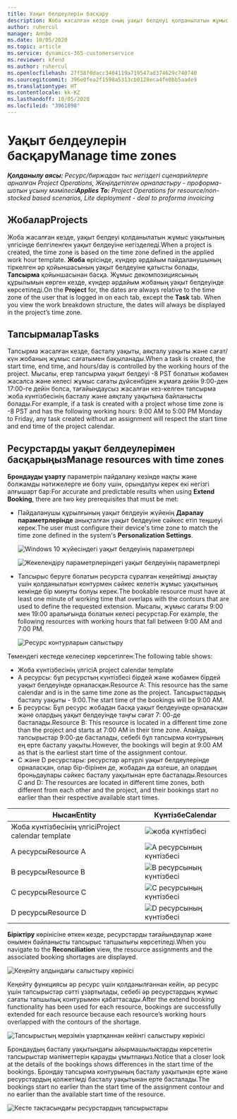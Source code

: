 ```yaml
---
title: Уақыт белдеулерін басқару
description: Жоба жасалған кезде оның уақыт белдеуі қолданылатын жұмыс уақытының үлгісінде белгіленген уақыт белдеуіне негізделеді.
author: ruhercul
manager: Annbe
ms.date: 10/05/2020
ms.topic: article
ms.service: dynamics-365-customerservice
ms.reviewer: kfend
ms.author: ruhercul
ms.openlocfilehash: 27f58f0dacc3404119a719547ad374629c740740
ms.sourcegitcommit: 396e0fea2f1598a5313cb0128eca4fe0bb5aade9
ms.translationtype: HT
ms.contentlocale: kk-KZ
ms.lasthandoff: 10/05/2020
ms.locfileid: "3961898"
---
```

# <a name="manage-time-zones"></a><span data-ttu-id="a5dfc-103">Уақыт белдеулерін басқару</span><span class="sxs-lookup"><span data-stu-id="a5dfc-103">Manage time zones</span></span>

<span data-ttu-id="a5dfc-104">_**Қолданылу аясы:** Ресурс/биржадан тыс негіздегі сценарийлерге арналған Project Operations, Жеңілдетілген орналастыру - проформа-шотын ұсыну мәмілесі_</span><span class="sxs-lookup"><span data-stu-id="a5dfc-104">_**Applies To:** Project Operations for resource/non-stocked based scenarios, Lite deployment - deal to proforma invoicing_</span></span>


## <a name="projects"></a><span data-ttu-id="a5dfc-105">Жобалар</span><span class="sxs-lookup"><span data-stu-id="a5dfc-105">Projects</span></span>

<span data-ttu-id="a5dfc-106">Жоба жасалған кезде, уақыт белдеуі қолданылатын жұмыс уақытының үлгісінде белгіленген уақыт белдеуіне негізделеді.</span><span class="sxs-lookup"><span data-stu-id="a5dfc-106">When a project is created, the time zone is based on the time zone defined in the applied work hour template.</span></span> <span data-ttu-id="a5dfc-107">**Жоба** өрісінде, күндер әрдайым пайдаланушының тіркелген әр қойыншасының уақыт белдеуіне қатысты болады, **Тапсырма** қойыншасынан басқа. Жұмыс декомпозициясының құрылымын көрген кезде, күндер әрдайым жобаның уақыт белдеуінде көрсетіледі.</span><span class="sxs-lookup"><span data-stu-id="a5dfc-107">On the **Project** for, the dates are always relative to the time zone of the user that is logged in on each tab, except the **Task** tab. When you view the work breakdown structure, the dates will always be displayed in the project’s time zone.</span></span>

## <a name="tasks"></a><span data-ttu-id="a5dfc-108">Тапсырмалар</span><span class="sxs-lookup"><span data-stu-id="a5dfc-108">Tasks</span></span>

<span data-ttu-id="a5dfc-109">Тапсырма жасалған кезде, басталу уақыты, аяқталу уақыты және сағат/күн жобаның жұмыс сағатымен бақыланады.</span><span class="sxs-lookup"><span data-stu-id="a5dfc-109">When a task is created, the start time, end time, and hours/day is controlled by the working hours of the project.</span></span> <span data-ttu-id="a5dfc-110">Мысалы, егер тапсырма уақыт белдеуі -8 PST болатын жобамен жасалса және келесі жұмыс сағаты дүйсенбіден жұмаға дейін 9:00-ден 17:00-ге дейін болса, тағайындаусыз жасалған кез-келген тапсырма жоба күнтізбесінің басталу және аяқталу уақытына байланысты болады.</span><span class="sxs-lookup"><span data-stu-id="a5dfc-110">For example, if a task is created with a project whose time zone is -8 PST and has the following working hours: 9:00 AM to 5:00 PM Monday to Friday, any task created without an assignment will respect the start time and end time of the project calendar.</span></span>

## <a name="manage-resources-with-time-zones"></a><span data-ttu-id="a5dfc-111">Ресурстарды уақыт белдеулерімен басқарыңыз</span><span class="sxs-lookup"><span data-stu-id="a5dfc-111">Manage resources with time zones</span></span>

<span data-ttu-id="a5dfc-112">**Брондауды ұзарту** параметрін пайдалану кезінде нақты және болжамды нәтижелерге ие болу үшін, орындалуы керек екі негізгі алғышарт бар:</span><span class="sxs-lookup"><span data-stu-id="a5dfc-112">For accurate and predictable results when using **Extend Booking**, there are two key prerequisites that must be met:</span></span>  

- <span data-ttu-id="a5dfc-113">Пайдаланушы құрылғының уақыт белдеуін жүйенің **Даралау параметрлерінде** анықталған уақыт белдеуіне сәйкес етіп теңшеуі керек.</span><span class="sxs-lookup"><span data-stu-id="a5dfc-113">The user must configure their device's time zone to match the time zone defined in the system's **Personalization Settings**.</span></span>
 
  ![Windows 10 жүйесіндегі уақыт белдеуінің параметрлері](media/reconcile-assignments-03.png)

  ![Жекелендіру параметрлеріндегі уақыт белдеуінің параметрлері](media/reconcile-assignments-04.png)
 
- <span data-ttu-id="a5dfc-116">Тапсырыс беруге болатын ресурста сұралған кеңейтімді анықтау үшін қолданылатын контурмен сәйкес келетін жұмыс уақытының кемінде бір минуты болуы керек.</span><span class="sxs-lookup"><span data-stu-id="a5dfc-116">The bookable resource must have at least one minute of working time that overlaps with the contours that are used to define the requested extension.</span></span> <span data-ttu-id="a5dfc-117">Мысалы, жұмыс сағаты 9:00 мен 19:00 аралығында болатын келесі ресурстар.</span><span class="sxs-lookup"><span data-stu-id="a5dfc-117">For example, the following resources with working hours that fall between 9:00 AM and 7:00 PM.</span></span> 

  ![Ресурс контурларын салыстыру](media/reconcile-assignments-05.png)

<span data-ttu-id="a5dfc-119">Төмендегі кестеде келесілер көрсетілген:</span><span class="sxs-lookup"><span data-stu-id="a5dfc-119">The following table shows:</span></span>

- <span data-ttu-id="a5dfc-120">Жоба күнтізбесінің үлгісі</span><span class="sxs-lookup"><span data-stu-id="a5dfc-120">A project calendar template</span></span>
- <span data-ttu-id="a5dfc-121">А ресурсы: бұл ресурстың күнтізбесі бірдей және жобамен бірдей уақыт белдеуінде орналасқан.</span><span class="sxs-lookup"><span data-stu-id="a5dfc-121">Resource A: This resource has the same calendar and is in the same time zone as the project.</span></span> <span data-ttu-id="a5dfc-122">Тапсырыстардың басталу уақыты - 9:00.</span><span class="sxs-lookup"><span data-stu-id="a5dfc-122">The start time of the bookings will be 9:00 AM.</span></span>
- <span data-ttu-id="a5dfc-123">Б ресурсы: Бұл ресурс жобадан басқа уақыт белдеуінде орналасқан және олардың уақыт белдеуінде таңғы сағат 7: 00-де басталады.</span><span class="sxs-lookup"><span data-stu-id="a5dfc-123">Resource B: This resource is located in a different time zone than the project and starts at 7:00 AM in their time zone.</span></span> <span data-ttu-id="a5dfc-124">Алайда, тапсырыстар 9:00-де басталады, себебі бұл тапсырма контурының ең ерте басталу уақыты.</span><span class="sxs-lookup"><span data-stu-id="a5dfc-124">However, the bookings will begin at 9:00 AM as that is the earliest start time of the assignment contour.</span></span>
- <span data-ttu-id="a5dfc-125">C және D ресурстары: ресурстар әртүрлі уақыт белдеулерінде орналасқан, олар бір-бірінен де, жобадан да өзгеше, ал олардың броньдаулары сәйкес басталу уақытынан ерте басталады.</span><span class="sxs-lookup"><span data-stu-id="a5dfc-125">Resources C and D: The resources are located in different time zones, both different from each other and the project, and their bookings start no earlier than their respective available start times.</span></span>

|<span data-ttu-id="a5dfc-126">Нысан</span><span class="sxs-lookup"><span data-stu-id="a5dfc-126">Entity</span></span>  |<span data-ttu-id="a5dfc-127">Күнтізбе</span><span class="sxs-lookup"><span data-stu-id="a5dfc-127">Calendar</span></span>  |
|-|-|
|<span data-ttu-id="a5dfc-128">Жоба күнтізбесінің үлгісі</span><span class="sxs-lookup"><span data-stu-id="a5dfc-128">Project calendar template</span></span>   | ![жоба күнтізбесі](media/reconcile-assignments-06.png) |
|<span data-ttu-id="a5dfc-130">A ресурсы</span><span class="sxs-lookup"><span data-stu-id="a5dfc-130">Resource A</span></span>  | ![A ресурсының күнтізбесі](media/reconcile-assignments-06.png) |
|<span data-ttu-id="a5dfc-132">B ресурсы</span><span class="sxs-lookup"><span data-stu-id="a5dfc-132">Resource B</span></span>  |  ![B ресурсының күнтізбесі](media/reconcile-assignments-07.png) |
|<span data-ttu-id="a5dfc-134">C ресурсы</span><span class="sxs-lookup"><span data-stu-id="a5dfc-134">Resource C</span></span>  |  ![C ресурсының күнтізбесі](media/reconcile-assignments-08.png) |
|<span data-ttu-id="a5dfc-136">D ресурсы</span><span class="sxs-lookup"><span data-stu-id="a5dfc-136">Resource D</span></span>  | ![D ресурсының күнтізбесі](media/reconcile-assignments-09.png)  |
 
<span data-ttu-id="a5dfc-138">**Біріктіру** көрінісіне өткен кезде, ресурстарды тағайындаулар және онымен байланысты тапсырыс тапшылығы көрсетіледі.</span><span class="sxs-lookup"><span data-stu-id="a5dfc-138">When you navigate to the **Reconciliation** view, the resource assignments and the associated booking shortages are displayed.</span></span>

![Кеңейту алдындағы салыстыру көрінісі](media/reconcile-assignments-10.png)

<span data-ttu-id="a5dfc-140">Кеңейту функциясы әр ресурс үшін қолданылғаннан кейін, әр ресурс үшін тапсырыстар сәтті ұзартылады, себебі әр ресурстардың жұмыс сағаты тапшылық контурымен қабаттасады.</span><span class="sxs-lookup"><span data-stu-id="a5dfc-140">After the extend booking functionality has been used for each resource, bookings are successfully extended for each resource because each resource’s working hours overlapped with the contours of the shortage.</span></span>

![Тапсырыстың мерзімін ұзартқаннан кейінгі салыстыру көрінісі](media/reconcile-assignments-11.png) 

<span data-ttu-id="a5dfc-142">Брондаудың басталу уақытындағы айырмашылықтарды көрсететін тапсырыстар мәліметтерін қарауды ұмытпаңыз.</span><span class="sxs-lookup"><span data-stu-id="a5dfc-142">Notice that a closer look at the details of the bookings shows differences in the start time of the bookings.</span></span> <span data-ttu-id="a5dfc-143">Брондау тапсырма контурының басталу уақытынан ерте және ресурстардың қолжетімді басталу уақытынан ерте басталады.</span><span class="sxs-lookup"><span data-stu-id="a5dfc-143">The bookings start no earlier than the start time of the assignment contour and no earlier than the available start time of the resource.</span></span>

![Кесте тақтасындағы ресурстардың тапсырыстары](media/reconcile-assignments-12.png)
